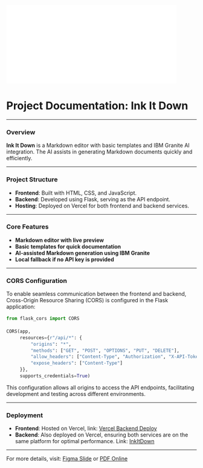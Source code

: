 ![inkitdown-logo](template/assets/logo.svg)

# Project Documentation: Ink It Down

---

### Overview

**Ink It Down** is a Markdown editor with basic templates and IBM Granite AI integration. The AI assists in generating Markdown documents quickly and efficiently.

---

### Project Structure

* **Frontend**: Built with HTML, CSS, and JavaScript.
* **Backend**: Developed using Flask, serving as the API endpoint.
* **Hosting**: Deployed on Vercel for both frontend and backend services.

---

### Core Features

* **Markdown editor with live preview**
* **Basic templates for quick documentation**
* **AI-assisted Markdown generation using IBM Granite**
* **Local fallback if no API key is provided**

---

### CORS Configuration

To enable seamless communication between the frontend and backend, Cross-Origin Resource Sharing (CORS) is configured in the Flask application:

```python
from flask_cors import CORS

CORS(app, 
     resources={r"/api/*": {
         "origins": "*",
         "methods": ["GET", "POST", "OPTIONS", "PUT", "DELETE"],
         "allow_headers": ["Content-Type", "Authorization", "X-API-Token"],
         "expose_headers": ["Content-Type"]
     }}, 
     supports_credentials=True)
```

This configuration allows all origins to access the API endpoints, facilitating development and testing across different environments.

---

### Deployment

* **Frontend**: Hosted on Vercel, link: [Vercel Backend Deploy](https://ink-it-downbackendflask.vercel.app/)
* **Backend**: Also deployed on Vercel, ensuring both services are on the same platform for optimal performance. Link: [InkItDown](https://inkitdown.javierrayhan.my.id)
  
---

For more details, visit:
[Figma Slide](https://www.figma.com/deck/eHtazBkBecMZiXuZTdYwof/INK-IT-DOWN?node-id=6-165&t=QODVLF5UgiGEzis9-1)
 or [PDF Online](https://jumpshare.com/folder/k6OF8ssQGrKZ8APy2bKF)

